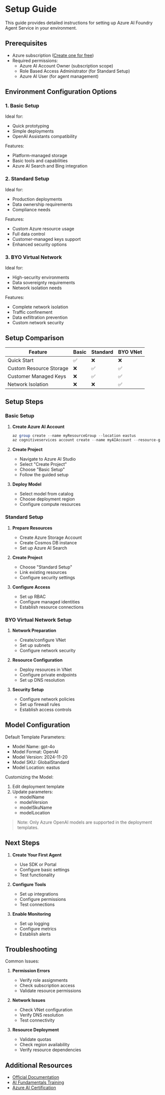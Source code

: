 # Setup Guide

This guide provides detailed instructions for setting up Azure AI Foundry Agent Service in your environment.

## Prerequisites

- Azure subscription ([Create one for free](https://azure.microsoft.com/free/cognitive-services))
- Required permissions:
  - Azure AI Account Owner (subscription scope)
  - Role Based Access Administrator (for Standard Setup)
  - Azure AI User (for agent management)

## Environment Configuration Options

### 1. Basic Setup

Ideal for:
- Quick prototyping
- Simple deployments
- OpenAI Assistants compatibility

Features:
- Platform-managed storage
- Basic tools and capabilities
- Azure AI Search and Bing integration

### 2. Standard Setup

Ideal for:
- Production deployments
- Data ownership requirements
- Compliance needs

Features:
- Custom Azure resource usage
- Full data control
- Customer-managed keys support
- Enhanced security options

### 3. BYO Virtual Network

Ideal for:
- High-security environments
- Data sovereignty requirements
- Network isolation needs

Features:
- Complete network isolation
- Traffic confinement
- Data exfiltration prevention
- Custom network security

## Setup Comparison

| Feature | Basic | Standard | BYO VNet |
|---------|-------|----------|----------|
| Quick Start | ✅ | ❌ | ❌ |
| Custom Resource Storage | ❌ | ✅ | ✅ |
| Customer Managed Keys | ❌ | ✅ | ✅ |
| Network Isolation | ❌ | ❌ | ✅ |

## Setup Steps

### Basic Setup

1. **Create Azure AI Account**
   ```powershell
   az group create --name myResourceGroup --location eastus
   az cognitiveservices account create --name myAIAccount --resource-group myResourceGroup --kind AIServices --sku S0 --location eastus
   ```

2. **Create Project**
   - Navigate to Azure AI Studio
   - Select "Create Project"
   - Choose "Basic Setup"
   - Follow the guided setup

3. **Deploy Model**
   - Select model from catalog
   - Choose deployment region
   - Configure compute resources

### Standard Setup

1. **Prepare Resources**
   - Create Azure Storage Account
   - Create Cosmos DB instance
   - Set up Azure AI Search

2. **Create Project**
   - Choose "Standard Setup"
   - Link existing resources
   - Configure security settings

3. **Configure Access**
   - Set up RBAC
   - Configure managed identities
   - Establish resource connections

### BYO Virtual Network Setup

1. **Network Preparation**
   - Create/configure VNet
   - Set up subnets
   - Configure network security

2. **Resource Configuration**
   - Deploy resources in VNet
   - Configure private endpoints
   - Set up DNS resolution

3. **Security Setup**
   - Configure network policies
   - Set up firewall rules
   - Establish access controls

## Model Configuration

Default Template Parameters:
- Model Name: gpt-4o
- Model Format: OpenAI
- Model Version: 2024-11-20
- Model SKU: GlobalStandard
- Model Location: eastus

Customizing the Model:
1. Edit deployment template
2. Update parameters:
   - modelName
   - modelVersion
   - modelSkuName
   - modelLocation

> Note: Only Azure OpenAI models are supported in the deployment templates.

## Next Steps

1. **Create Your First Agent**
   - Use SDK or Portal
   - Configure basic settings
   - Test functionality

2. **Configure Tools**
   - Set up integrations
   - Configure permissions
   - Test connections

3. **Enable Monitoring**
   - Set up logging
   - Configure metrics
   - Establish alerts

## Troubleshooting

Common Issues:
1. **Permission Errors**
   - Verify role assignments
   - Check subscription access
   - Validate resource permissions

2. **Network Issues**
   - Check VNet configuration
   - Verify DNS resolution
   - Test connectivity

3. **Resource Deployment**
   - Validate quotas
   - Check region availability
   - Verify resource dependencies

## Additional Resources

- [Official Documentation](https://learn.microsoft.com/azure/ai-services/agents/)
- [AI Fundamentals Training](https://learn.microsoft.com/training/modules/ai-agent-fundamentals/)
- [Azure AI Certification](https://learn.microsoft.com/credentials/certifications/azure-ai-fundamentals/)
